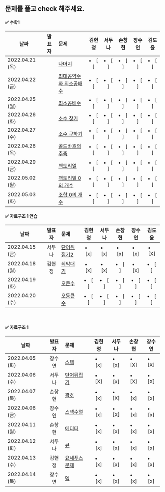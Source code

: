 ## 문제를 풀고 check 해주세요.

 
 #### ✅ 수학1
 
  |날짜|발표자|문제|김현정|서두나|손창현|장수연|김도윤|
|----|:-------------------:|:-----|:----:|:----:|:----:|:----:|:----:|
|2022.04.21 (목)||[나머지](https://www.acmicpc.net/problem/10430)|  <li> [ ] </li> |<li> [ ] </li> |<li> [ ] </li>| <li> [ ] </li> |<li> [ ] </li> |
|2022.04.22 (금)||[최대공약수와 최소공배수](https://www.acmicpc.net/problem/2609)|  <li> [ ] </li> |<li> [ ] </li> |<li> [ ] </li>| <li> [ ] </li> |<li> [ ] </li> |
|2022.04.25 (월)||[최소공배수](https://www.acmicpc.net/problem/1934)|  <li> [ ] </li> |<li> [ ] </li> |<li> [ ] </li>| <li> [ ] </li> |<li> [ ] </li> |
|2022.04.26 (화)||[소수 찾기](https://www.acmicpc.net/problem/1978)|  <li> [ ] </li> |<li> [ ] </li> |<li> [ ] </li>| <li> [ ] </li> |<li> [ ] </li> |
|2022.04.27 (수)||[소수 구하기](https://www.acmicpc.net/problem/1979)|  <li> [ ] </li> |<li> [ ] </li> |<li> [ ] </li>| <li> [ ] </li> |<li> [ ] </li> |
|2022.04.28 (목)||[골드바흐의 추측](https://www.acmicpc.net/problem/6588)|  <li> [ ] </li> |<li> [ ] </li> |<li> [ ] </li>| <li> [ ] </li> |<li> [ ] </li> |
|2022.04.29 (금)||[팩토리얼](https://www.acmicpc.net/problem/10872)|  <li> [ ] </li> |<li> [ ] </li> |<li> [ ] </li>| <li> [ ] </li> |<li> [ ] </li> |
|2022.05.02 (월)||[팩토리얼 0의 개수](https://www.acmicpc.net/problem/1676)|  <li> [ ] </li> |<li> [ ] </li> |<li> [ ] </li>| <li> [ ] </li> |<li> [ ] </li> |
|2022.05.03 (화)||[조합 0의 개수](https://www.acmicpc.net/problem/2004)|  <li> [ ] </li> |<li> [ ] </li> |<li> [ ] </li>| <li> [ ] </li> |<li> [ ] </li> |

 
 #### ✅ 자료구조 1 연습
 
 |날짜|발표자|문제|김현정|서두나|손창현|장수연|김도윤|
|----|:-------------------:|:-----|:----:|:----:|:----:|:----:|:----:|
|2022.04.15 (금)|서두나|[단어뒤집기2](https://www.acmicpc.net/problem/17413)|  <li> [x] </li> |<li> [x] </li> |<li> [x] </li>| <li> [x] </li> | <li> [X] </li> |
|2022.04.18 (월)|김현정|[쇠막대기](https://www.acmicpc.net/problem/10799)|  <li> [x] </li> |<li> [x] </li> |<li> [ ] </li>| <li> [x] </li> | <li> [ ] </li> |
|2022.04.19 (화)||[오큰수](https://www.acmicpc.net/problem/17298)| <li> [ ] </li>| <li> [ ] </li> |<li> [ ] </li>| <li> [ ] </li> | <li> [ ] </li> |
|2022.04.20 (수)||[오등큰수](https://www.acmicpc.net/problem/17299)| <li> [ ] </li>| <li> [ ] </li> |<li> [ ] </li>| <li> [ ] </li> | <li> [ ] </li> |
 
 <br/>
 
 #### ✅ 자료구조 1 
  
|날짜|발표자|문제|김현정|      서두나       |     손창현      |      장수연       |
|----|:-------------------:|:-----|:----:|:--------------:|:------------:|:--------------:|  
| 2022.04.05 (화)| 장수연| [스택](https://www.acmicpc.net/problem/10828) | <li> [x] </li>| <li> [x] </li> |<li> [X] </li>| <li> [X] </li> |
| 2022.04.06 (수) | 서두나 | [단어뒤집기](https://www.acmicpc.net/problem/9093)|<li> [X] </li>| <li> [x] </li> |<li> [X] </li>| <li> [X] </li> |
| 2022.04.07 (목)|손창현|[괄호](https://www.acmicpc.net/problem/9012)  | <li> [x] </li> | <li> [X] </li> |<li> [x] </li>| <li> [x] </li> |
| 2022.04.08 (금)| 장수연 |[스택수열](https://www.acmicpc.net/problem/1874) | <li> [x] </li> | <li> [X] </li> |<li> [x] </li>| <li> [x] </li> |
| 2022.04.11 (월)| 손창현 |[에디터](https://www.acmicpc.net/problem/1406)  |<li> [x] </li> | <li> [x] </li> |<li> [x] </li>| <li> [x] </li> |
| 2022.04.12 (화) | 서두나 |[큐](https://www.acmicpc.net/problem/10845)  | <li> [x] </li> | <li> [x] </li> |<li> [x] </li> | <li> [x] </li> |
| 2022.04.13 (수)| 김현정 |[요세푸스문제](https://www.acmicpc.net/problem/1158)|  <li> [x] </li> | <li> [x] </li> |<li> [x] </li>| <li> [x] </li> |
| 2022.04.14 (목) | 장수연 |[덱](https://www.acmicpc.net/problem/10866)   |  <li> [x] </li> | <li> [x] </li> |<li> [x] </li>| <li> [x] </li> |




 
